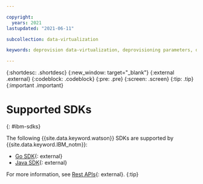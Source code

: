 ```yaml
---

copyright:
  years: 2021
lastupdated: "2021-06-11"

subcollection: data-virtualization

keywords: deprovision data-virtualization, deprovisioning parameters, delete

---
```


{:shortdesc: .shortdesc}
{:new_window: target="_blank"}
{:external .external}
{:codeblock: .codeblock}
{:pre: .pre}
{:screen: .screen}
{:tip: .tip}
{:important .important}


# Supported SDKs
{: #ibm-sdks}

The following {{site.data.keyword.watson}} SDKs are supported by {{site.data.keyword.IBM_notm}}:

* [Go SDK](https://github.com/IBM/data-virtualization-on-cloud-go-sdk/){: external}
* [Java SDK](https://github.com/IBM/data-virtualization-on-cloud-java-sdk/){: external}

For more information, see [Rest APIs](https://{DomainName}/apidocs/data-virtualization-on-cloud){: external}.
{:tip}
